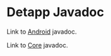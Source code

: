 # Detapp Javadoc

Link to [Android](https://maxburgert.github.io/detapp-docs/android/release/) javadoc.

Link to [Core](https://maxburgert.github.io/detapp-docs/core/javadoc/) javadoc.
